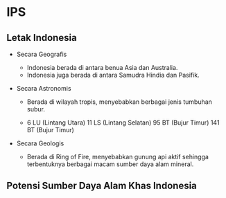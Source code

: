 # IPS

## Letak Indonesia

- Secara Geografis

    - Indonesia berada di antara benua Asia dan Australia.
    - Indonesia juga berada di antara Samudra Hindia dan Pasifik.

- Secara Astronomis

    - Berada di wilayah tropis, menyebabkan berbagai jenis tumbuhan subur.

    - 6 LU (Lintang Utara)
      11 LS (Lintang Selatan)
      95 BT (Bujur Timur)
      141 BT (Bujur Timur)

- Secara Geologis

    - Berada di Ring of Fire, menyebabkan gunung api aktif sehingga
      terbentuknya berbagai macam sumber daya alam mineral.

## Potensi Sumber Daya Alam Khas Indonesia
